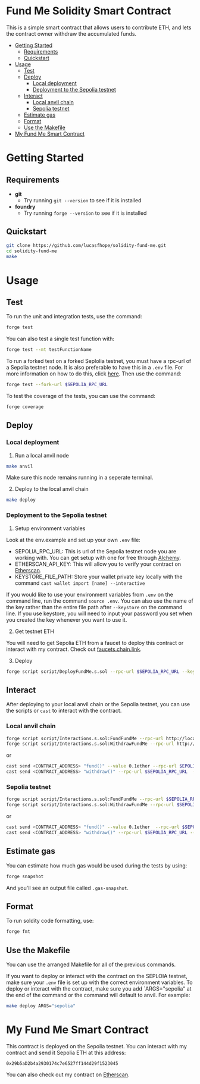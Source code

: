 # Fund Me Solidity Smart Contract

This is a simple smart contract that allows users to contribute ETH, and lets the contract owner withdraw the accumulated funds.

- [Getting Started](#getting-started)
    -  [Requirements](#requirements)
    -  [Quickstart](#quickstart)
-  [Usage](#usage)
    - [Test](#test)
    - [Deploy](#deploy)
        - [Local deployment](#local-deployment)
        - [Deployment to the Sepolia testnet](#deployment-to-the-sepolia-testnet)
    - [Interact](#Interact)
        - [Local anvil chain](#local-anvil-chain)
        - [Sepolia testnet](#sepolia-testnet)    
    - [Estimate gas](#estimate-gas)
    - [Format](#format)
    - [Use the Makefile](#use-the-makefile)
- [My Fund Me Smart Contract](#my-fund-me-smart-contract)

# Getting Started

## Requirements

- **git**
    - Try running `git --version` to see if it is installed
- **foundry**
    - Try running `forge --version` to see if it is installed

## Quickstart

```bash
git clone https://github.com/lucasfhope/solidity-fund-me.git
cd solidity-fund-me
make
```

# Usage

## Test

To run the unit and integration tests, use the command:

```bash
forge test
```

You can also test a single test function with:

```bash
forge test --mt testFunctionName
```

To run a forked test on a forked Seplolia testnet, you must have a rpc-url of a Sepolia testnet node. It is also preferable to have this in a `.env` file. For more information on how to do this, click [here](#deployment-to-the-sepolia-testnet). Then use the command:

```bash
forge test --fork-url $SEPOLIA_RPC_URL
```

To test the coverage of the tests, you can use the command:

```bash
forge coverage
```

## Deploy

### Local deployment

1. Run a local anvil node

```bash
make anvil
```

Make sure this node remains running in a seperate terminal.

2. Deploy to the local anvil chain

```bash
make deploy
```

### Deployment to the Sepolia testnet

1. Setup environment variables

Look at the env.example and set up your own `.env` file:

- SEPOLIA_RPC_URL: This is url of the Sepolia testnet node you are working with. You can get setup with one for free through [Alchemy](https://www.alchemy.com).
- ETHERSCAN_API_KEY: This will allow you to verify your contract on [Etherscan](https://etherscan.io).
- KEYSTORE_FILE_PATH: Store your wallet private key locally with the command `cast wallet import [name] --interactive`

If you would like to use your environment variables from `.env` on the command line, run the command `source .env`. You can also use the name of the key rather than the entire file path after `--keystore` on the command line. If you use keystore, you will need to input your password you set when you created the key whenever you want to use it.

2. Get testnet ETH

You will need to get Sepolia ETH from a faucet to deploy this contract or interact with my contract. Check out [faucets.chain.link](https://faucets.chain.link/).

3. Deploy

```bash
forge script script/DeployFundMe.s.sol --rpc-url $SEPOLIA_RPC_URL --keystore $KEYSTORE_FILE_PATH --broadcast --verify --etherscan-api-key $ETHERSCAN_API_KEY
```

## Interact

After deploying to your local anvil chain or the Sepolia testnet, you can use the scripts or `cast` to interact with the contract.

### Local anvil chain
```bash
forge script script/Interactions.s.sol:FundFundMe --rpc-url http://localhost:8545 --private-key <ANVIL PRIVATE KEY> --broadcast
forge script script/Interactions.s.sol:WithdrawFundMe --rpc-url http://localhost:8545 --private-key <ANVIL PRIVATE KEY> --broadcast
```
or
```bash
cast send <CONTRACT_ADDRESS> "fund()" --value 0.1ether --rpc-url $EPOLIA_RPC_URL  --private-key <ANVIL PRIVATE KEY>
cast send <CONTRACT_ADDRESS> "withdraw()" --rpc-url $SEPOLIA_RPC_URL  --private-key <ANVIL PRIVATE KEY>
```

### Sepolia testnet
```bash
forge script script/Interactions.s.sol:FundFundMe --rpc-url $SEPOLIA_RPC_URL --keystore $KEYSTORE_FILE_PATH  --broadcast
forge script script/Interactions.s.sol:WithdrawFundMe --rpc-url $SEPOLIA_RPC_URL --keystore $KEYSTORE_FILE_PATH  --broadcast
```
or
```bash
cast send <CONTRACT_ADDRESS> "fund()" --value 0.1ether  --rpc-url $SEPOLIA_RPC_URL --keystore $KEYSTORE_FILE_PATH
cast send <CONTRACT_ADDRESS> "withdraw()" --rpc-url $SEPOLIA_RPC_URL --keystore $KEYSTORE_FILE_PATH
```

## Estimate gas

You can estimate how much gas would be used during the tests by using:

```bash
forge snapshot
```

And you'll see an output file called `.gas-snapshot`.

## Format

To run soldity code formatting, use:

```bash
forge fmt
```

## Use the Makefile

You can use the arranged Makefile for all of the previous commands. 

If you want to deploy or interact with the contract on the SEPLOIA testnet, make sure your `.env` file is set up with the correct environment variables. To deploy or interact with the contract, make sure you add `ARGS="sepolia" at the end of the command or the command will default to anvil. For example:

```bash
make deploy ARGS="sepolia"
```

# My Fund Me Smart Contract

This contract is deployed on the Sepolia testnet. You can interact with my contract and send it Sepolia ETH at this address:

`0x29b5aD2b4a2930174c7e6527ff144d29f1523045`

You can also check out my contract on [Etherscan](https://sepolia.etherscan.io/address/0x29b5aD2b4a2930174c7e6527ff144d29f1523045).

